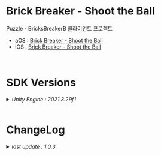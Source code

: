 # Brick Breaker - Shoot the Ball

Puzzle - BricksBreakerB 클라이언트 프로젝트

+ aOS : [Brick Breaker - Shoot the Ball](https://play.google.com/store/apps/details?id=com.ninetap.brickbreaker&hl=en&gl=US)
+ iOS : [Brick Breaker - Shoot the Ball](https://apps.apple.com/app/id6449016807)

<br>

# SDK Versions
<details>
<summary markdown="span"><em>Unity Engine : 2021.3.29f1</em></summary>
<br>

---
+ UnityPackage Version
   - External Dependency Manager : 1.2.176
   - AppsFlyer : 6.12.10
   - Firebase : 11.0.0
   - Facebook : 16.0.1
   - IronSource : 7.4.0
   - In App Purchasing : 4.9.3

</details>

<br>

# ChangeLog

<details>
<summary markdown="span"><em>last update : 1.0.3</em></summary>
<br>

---
+ 1.0.3
   - 레벨맵 풍선 리워드 추가
   - 준비화면 리워드 추가
   - 시간제한 아이템 추가
   - IAP 추가
   - UI 개선

---
+ 1.0.2
   - iOS LZ4 해제

---
+ 1.0.1
   - 레벨 업데이트 (190)

---
+ 1.0.0
   - 출시 버전 배포

---
+ 0.0.15
   - Prototype 배포

---
+ 0.0.1
   - Kick Off

</details>